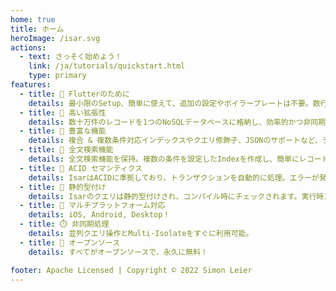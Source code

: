 ```yaml
---
home: true
title: ホーム
heroImage: /isar.svg
actions:
  - text: さっそく始めよう！
    link: /ja/tutorials/quickstart.html
    type: primary
features:
  - title: 💙 Flutterのために
    details: 最小限のSetup、簡単に使えて、追加の設定やボイラープレートは不要。数行のコードを追加後にすぐに使用可能。
  - title: 🚀 高い拡張性
    details: 数十万件のレコードを1つのNoSQLデータベースに格納し、効率的かつ非同期にクエリを実行。
  - title: 🍭 豊富な機能
    details: 複合 & 複数条件対応インデックスやクエリ修飾子、JSONのサポートなど、データ管理を支援する豊富な機能を搭載。
  - title: 🔎 全文検索機能
    details: 全文検索機能を保持。複数の条件を設定したIndexを作成し、簡単にレコードを検索する事が可能。
  - title: 🧪 ACID セマンティクス
    details: IsarはACIDに準拠しており、トランザクションを自動的に処理。エラーが発生しても変更をロールバック。
  - title: 💃 静的型付け
    details: Isarのクエリは静的型付けされ、コンパイル時にチェックされます。実行時エラーを心配する必要はありません。
  - title: 📱 マルチプラットフォーム対応
    details: iOS, Android, Desktop！
  - title: ⏱️ 非同期処理
    details: 並列クエリ操作とMulti-Isolateをすぐに利用可能。
  - title: 🦄 オープンソース
    details: すべてがオープンソースで、永久に無料！

footer: Apache Licensed | Copyright © 2022 Simon Leier
---
```

